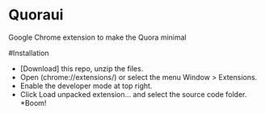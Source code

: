 # Quoraui
Google Chrome extension to make the Quora minimal

#Installation

* [Download] this repo, unzip the files.
* Open (chrome://extensions/) or select the menu Window > Extensions.
* Enable the developer mode at top right.
* Click Load unpacked extension... and select the source code folder.
*Boom!
